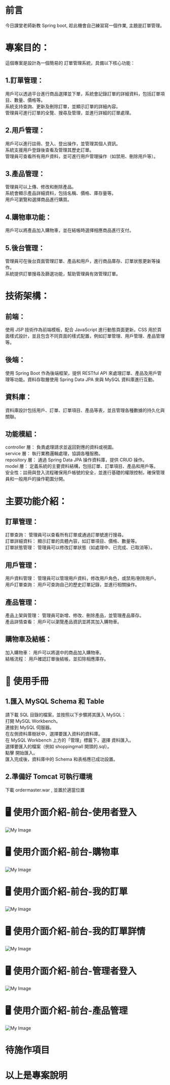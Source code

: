 # 前言
今日課堂老師新教 Spring boot, 趁此機會自己練習寫一個作業, 主題是訂單管理。<br>

# 專案目的：
這個專案是設計為一個簡易的 訂單管理系統，具備以下核心功能：<br>
## 1.訂單管理：
用戶可以透過平台進行商品選擇並下單，系統會記錄訂單的詳細資料，包括訂單項目、數量、價格等。<br>
系統支持查詢、更新及刪除訂單，並顯示訂單的詳細內容。<br>
管理員可進行訂單的全覽、搜尋及管理，並進行詳細的訂單處理。<br>

## 2.用戶管理：
用戶可以進行註冊、登入、登出操作，並管理其個人資訊。<br>
系統支援用戶登錄後查看及管理其歷史訂單。<br>
管理員可查看所有用戶資料，並可進行用戶管理操作（如禁用、刪除用戶等）。<br>

## 3.產品管理：
管理員可以上傳、修改和刪除產品。<br>
系統會顯示產品詳細資料，包括名稱、價格、庫存量等。<br>
用戶可瀏覽和選擇商品進行購買。<br>

## 4.購物車功能：
用戶可以將產品加入購物車，並在結帳時選擇相應商品進行支付。<br>

## 5.後台管理：
管理員可在後台頁面管理訂單、產品和用戶，進行商品庫存、訂單狀態更新等操作。<br>
系統提供訂單搜尋及篩選功能，幫助管理員有效管理訂單。<br>

# 技術架構：
## 前端：
使用 JSP 技術作為前端模板，配合 JavaScript 進行動態頁面更新。CSS 用於頁面樣式設計，並且包含不同頁面的樣式配置，例如訂單管理、用戶管理、產品管理等。
## 後端：
使用 Spring Boot 作為後端框架，提供 RESTful API 來處理訂單、產品及用戶管理等功能。資料存取層使用 Spring Data JPA 來與 MySQL 資料庫進行互動。
## 資料庫：
資料庫設計包括用戶、訂單、訂單項目、產品等表，並且管理各種數據的持久化與關聯。
## 功能模組：
controller 層： 負責處理請求並返回對應的資料或視圖。<br>
service 層： 執行業務邏輯處理，協調各種服務。<br>
repository 層： 通過 Spring Data JPA 操作資料庫，提供 CRUD 操作。<br>
model 層： 定義系統的主要資料結構，包括訂單、訂單項目、產品和用戶等。<br>
安全性：註冊與登入流程確保用戶帳號的安全，並進行基礎的權限控制，確保管理員和一般用戶的操作範圍分開。<br>

# 主要功能介紹：
## 訂單管理：
訂單查詢： 管理員可以查看所有訂單或通過訂單號進行搜尋。<br>
訂單詳細資料： 顯示訂單的具體內容，如訂單項目、價格、數量等。<br>
訂單狀態管理： 管理員可以修改訂單狀態（如處理中、已完成、已取消等）。<br>
## 用戶管理：
用戶資料管理： 管理員可以管理用戶資料，修改用戶角色，或禁用/刪除用戶。<br>
用戶訂單查詢： 用戶可查詢自己的歷史訂單記錄，並進行相關操作。<br>
## 產品管理：
產品上架與管理： 管理員可新增、修改、刪除產品，並管理產品庫存。<br>
產品詳情查看： 用戶可以瀏覽產品資訊並將其加入購物車。<br>
## 購物車及結帳：
加入購物車： 用戶可以將選中的商品加入購物車。<br>
結帳流程： 用戶確認訂單後結帳，並扣除相應庫存。<br>

# 📖 使用手冊
## 1.匯入 MySQL Schema 和 Table
請下載 SQL 目錄的檔案，並按照以下步驟將其匯入 MySQL：<br>
打開 MySQL Workbench。<br>
連接到 MySQL 伺服器。<br>
在左側資料庫樹狀中，選擇要匯入資料的資料庫。<br>
在 MySQL Workbench 上方的「管理」標籤下，選擇 資料匯入。<br>
選擇要匯入的檔案（例如 shoppingmall 開頭的.sql）。<br>
點擊 開始匯入。<br>
匯入完成後，資料庫中的 Schema 和表格應已成功設置。<br>

## 2.準備好 Tomcat 可執行環境
下載 ordermaster.war , 並置於適當位置 <br>

# 🖥️ 使用介面介紹-前台-使用者登入
![My Image](images/01使用者登入.jpg)

# 🖥️ 使用介面介紹-前台-購物車
![My Image](images/03購物車.jpg)

# 🖥️ 使用介面介紹-前台-我的訂單
![My Image](images/04我的訂單.jpg)

# 🖥️ 使用介面介紹-前台-我的訂單詳情
![My Image](images/05我的訂單詳情.jpg)

# 🖥️ 使用介面介紹-前台-管理者登入
![My Image](images/02管理者登入.jpg)

# 🖥️ 使用介面介紹-前台-產品管理
![My Image](images/11產品管理.jpg)

# 待施作項目

# 以上是專案說明




